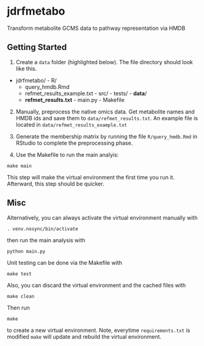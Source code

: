 # jdrfmetabo
Transform metabolite GCMS data to pathway representation via HMDB

## Getting Started
1) Create a `data` folder (highlighted below). The file directory should look like this.
  -  jdrfmetabo/
    - R/
      - query_hmdb.Rmd
      - refmet_results_example.txt
    - src/
    - tests/
    - **data**/
      - **refmet_results.txt**
    - main.py
    - Makefile

2) Manually, preprocess the native omics data. Get metabolite names and HMDB ids and save
them to `data/refmet_results.txt`. An example file is located in
`data/refmet_results_example.txt`

3) Generate the membership matrix by running the file `R/query_hmdb.Rmd` in RStudio to complete the preprocessing phase.

4) Use the Makefile to run the main analyis:
 ```
 make main
 ```
 This step will make the virtual environment the first time you run it. Afterward, this step should be quicker.

## Misc
Alternatively, you can always activate the virtual environment manually with
 ```
. venv.nosync/bin/activate
 ```
then run the main analysis with
 ```
python main.py
 ```
Unit testing can be done via the Makefile with
```
make test
```
Also, you can discard the virtual environment and the cached files with
```
make clean
```
Then run
```
make
```
to create a new virtual environment. Note, everytime `requirements.txt` is modified `make` will update and rebuild the virtual environment.
